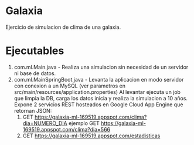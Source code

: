 Galaxia
=====

Ejercicio de simulacion de clima de una galaxia.

Ejecutables
============
1. com.ml.Main.java - Realiza una simulacion sin necesidad de un servidor ni base de datos.
2. com.ml.MainSpringBoot.java - Levanta la aplicacion en modo servidor con conexion a un MySQL (ver parametros en src/main/resources/application.properties)
  Al levantar ejecuta un job que limpia la DB, carga los datos inicia y realiza la simulacion a 10 años.
  Expone 2 servicios REST hosteados en Google Cloud App Engine que retornan JSON:
     1. GET https://galaxia-ml-169519.appspot.com/clima?dia=NUMERO_DIA    ejemplo GET https://galaxia-ml-169519.appspot.com/clima?dia=566
     2. GET https://galaxia-ml-169519.appspot.com/estadisticas